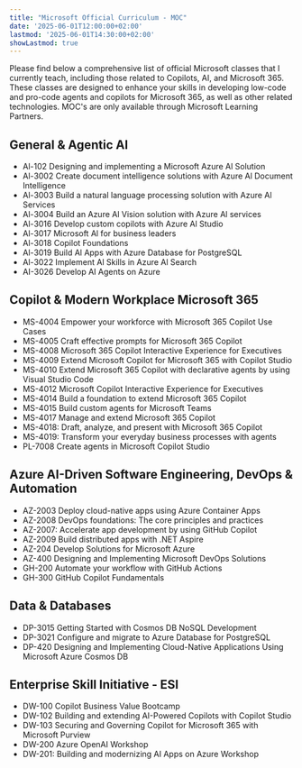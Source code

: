 ```yaml
---
title: "Microsoft Official Curriculum - MOC"
date: '2025-06-01T12:00:00+02:00'
lastmod: '2025-06-01T14:30:00+02:00'
showLastmod: true
---
```


Please find below a comprehensive list of official Microsoft classes that I currently teach, including those related to Copilots, AI, and Microsoft 365. These classes are designed to enhance your skills in developing low-code and pro-code agents and copilots for Microsoft 365, as well as other related technologies. MOC's are only available through Microsoft Learning Partners.

## General & Agentic AI

- Al-102 Designing and implementing a Microsoft Azure Al Solution
- Al-3002 Create document intelligence solutions with Azure Al Document Intelligence
- Al-3003 Build a natural language processing solution with Azure Al Services
- Al-3004 Build an Azure Al Vision solution with Azure Al services
- Al-3016 Develop custom copilots with Azure Al Studio
- Al-3017 Microsoft Al for business leaders
- Al-3018 Copilot Foundations
- Al-3019 Build Al Apps with Azure Database for PostgreSQL
- Al-3022 Implement Al Skills in Azure Al Search
- AI-3026 Develop AI Agents on Azure

## Copilot & Modern Workplace Microsoft 365

- MS-4004 Empower your workforce with Microsoft 365 Copilot Use Cases
- MS-4005 Craft effective prompts for Microsoft 365 Copilot
- MS-4008 Microsoft 365 Copilot Interactive Experience for Executives
- MS-4009 Extend Microsoft Copilot for Microsoft 365 with Copilot Studio
- MS-4010 Extend Microsoft 365 Copilot with declarative agents by using Visual Studio Code
- MS-4012 Microsoft Copilot Interactive Experience for Executives
- MS-4014 Build a foundation to extend Microsoft 365 Copilot
- MS-4015 Build custom agents for Microsoft Teams
- MS-4017 Manage and extend Microsoft 365 Copilot
- MS-4018: Draft, analyze, and present with Microsoft 365 Copilot
- MS-4019: Transform your everyday business processes with agents
- PL-7008 Create agents in Microsoft Copilot Studio

## Azure AI-Driven Software Engineering, DevOps & Automation

- AZ-2003 Deploy cloud-native apps using Azure Container Apps
- AZ-2008 DevOps foundations: The core principles and practices
- AZ-2007: Accelerate app development by using GitHub Copilot
- AZ-2009 Build distributed apps with .NET Aspire
- AZ-204 Develop Solutions for Microsoft Azure
- AZ-400 Designing and Implementing Microsoft DevOps Solutions
- GH-200 Automate your workflow with GitHub Actions
- GH-300 GitHub Copilot Fundamentals

## Data & Databases

- DP-3015 Getting Started with Cosmos DB NoSQL Development
- DP-3021 Configure and migrate to Azure Database for PostgreSQL
- DP-420 Designing and Implementing Cloud-Native Applications Using Microsoft Azure Cosmos DB

## Enterprise Skill Initiative - ESI

- DW-100 Copilot Business Value Bootcamp
- DW-102 Building and extending AI-Powered Copilots with Copilot Studio
- DW-103 Securing and Governing Copilot for Microsoft 365 with Microsoft Purview
- DW-200 Azure OpenAI Workshop
- DW-201: Building and modernizing AI Apps on Azure Workshop
